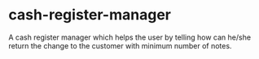 # cash-register-manager
A cash register manager which helps the user by telling how can he/she return the change to the customer with minimum number of notes.
